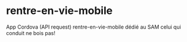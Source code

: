 # rentre-en-vie-mobile
App Cordova (API request) rentre-en-vie-mobile dédié au SAM celui qui conduit ne bois pas!
